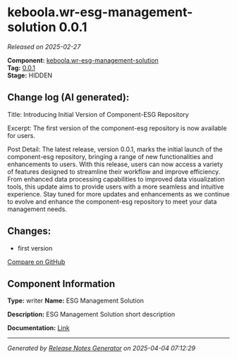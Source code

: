 #  keboola.wr-esg-management-solution 0.0.1

_Released on 2025-02-27_

**Component:** [keboola.wr-esg-management-solution](https://github.com/keboola/component-esg)  
**Tag:** [0.0.1](https://github.com/keboola/component-esg/releases/tag/0.0.1)  
**Stage:** HIDDEN


## Change log (AI generated):
Title: Introducing Initial Version of Component-ESG Repository

Excerpt: The first version of the component-esg repository is now available for users.

Post Detail: The latest release, version 0.0.1, marks the initial launch of the component-esg repository, bringing a range of new functionalities and enhancements to users. With this release, users can now access a variety of features designed to streamline their workflow and improve efficiency. From enhanced data processing capabilities to improved data visualization tools, this update aims to provide users with a more seamless and intuitive experience. Stay tuned for more updates and enhancements as we continue to evolve and enhance the component-esg repository to meet your data management needs.



## Changes:



- first version 



[Compare on GitHub](https://github.com/keboola/component-esg/compare/initial...0.0.1)



## Component Information
**Type:** writer
**Name:** ESG Management Solution

**Description:** ESG Management Solution short description


**Documentation:** [Link](https://github.com/keboola/component-esg/blob/master/README.md)



---
_Generated by [Release Notes Generator](https://github.com/keboola/release-notes-generator)
on 2025-04-04 07:12:29_